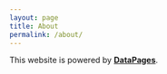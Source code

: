 ```yaml
---
layout: page
title: About
permalink: /about/
---
```


This website is powered by **[DataPages](#)**.

